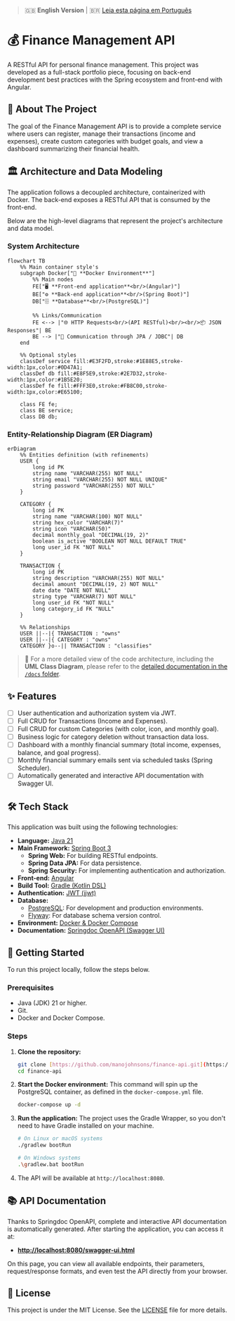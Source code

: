 > 🇬🇧 **English Version** | 🇧🇷 [Leia esta página em Português](README.md)

# 💰 Finance Management API

A RESTful API for personal finance management. This project was developed as a full-stack portfolio piece, focusing on back-end development best practices with the Spring ecosystem and front-end with Angular.

## 📖 About The Project

The goal of the Finance Management API is to provide a complete service where users can register, manage their transactions (income and expenses), create custom categories with budget goals, and view a dashboard summarizing their financial health.

## 🏛️ Architecture and Data Modeling

The application follows a decoupled architecture, containerized with Docker. The back-end exposes a RESTful API that is consumed by the front-end.

Below are the high-level diagrams that represent the project's architecture and data model.

### System Architecture

```mermaid
flowchart TB
    %% Main container style's
    subgraph Docker["🧱 **Docker Environment**"]
        %% Main nodes
        FE["🖥️ **Front-end application**<br/>(Angular)"]
        BE["⚙️ **Back-end application**<br/>(Spring Boot)"]
        DB["🗄️ **Database**<br/>(PostgreSQL)"]

        %% Links/Communication
        FE <--> |"🌐 HTTP Requests<br/>(API RESTful)<br/><br/>📦 JSON Responses"| BE
        BE --> |"🔗 Communication through JPA / JDBC"| DB
    end

    %% Optional styles
    classDef service fill:#E3F2FD,stroke:#1E88E5,stroke-width:1px,color:#0D47A1;
    classDef db fill:#E8F5E9,stroke:#2E7D32,stroke-width:1px,color:#1B5E20;
    classDef fe fill:#FFF3E0,stroke:#FB8C00,stroke-width:1px,color:#E65100;

    class FE fe;
    class BE service;
    class DB db;
```

### Entity-Relationship Diagram (ER Diagram)

```mermaid
erDiagram
    %% Entities definition (with refinements)
    USER {
        long id PK
        string name "VARCHAR(255) NOT NULL"
        string email "VARCHAR(255) NOT NULL UNIQUE"
        string password "VARCHAR(255) NOT NULL"
    }

    CATEGORY {
        long id PK
        string name "VARCHAR(100) NOT NULL"
        string hex_color "VARCHAR(7)"
        string icon "VARCHAR(50)"
        decimal monthly_goal "DECIMAL(19, 2)"
        boolean is_active "BOOLEAN NOT NULL DEFAULT TRUE"
        long user_id FK "NOT NULL"
    }

    TRANSACTION {
        long id PK
        string description "VARCHAR(255) NOT NULL"
        decimal amount "DECIMAL(19, 2) NOT NULL"
        date date "DATE NOT NULL"
        string type "VARCHAR(7) NOT NULL"
        long user_id FK "NOT NULL"
        long category_id FK "NULL"
    }

    %% Relationships
    USER ||--|{ TRANSACTION : "owns"
    USER ||--|{ CATEGORY : "owns"
    CATEGORY }o--|| TRANSACTION : "classifies"
```

> 📖 For a more detailed view of the code architecture, including the **UML Class Diagram**, please refer to the [detailed documentation in the `/docs` folder](docs/).

## ✨ Features

- [ ] User authentication and authorization system via JWT.
- [ ] Full CRUD for Transactions (Income and Expenses).
- [ ] Full CRUD for custom Categories (with color, icon, and monthly goal).
- [ ] Business logic for category deletion without transaction data loss.
- [ ] Dashboard with a monthly financial summary (total income, expenses, balance, and goal progress).
- [ ] Monthly financial summary emails sent via scheduled tasks (Spring Scheduler).
- [ ] Automatically generated and interactive API documentation with Swagger UI.

## 🛠️ Tech Stack

This application was built using the following technologies:

- **Language:** [Java 21](https://www.oracle.com/java/)
- **Main Framework:** [Spring Boot 3](https://spring.io/projects/spring-boot)
  - **Spring Web:** For building RESTful endpoints.
  - **Spring Data JPA:** For data persistence.
  - **Spring Security:** For implementing authentication and authorization.
- **Front-end:** [Angular](https://angular.io/)
- **Build Tool:** [Gradle (Kotlin DSL)](https://gradle.org/)
- **Authentication:** [JWT (jjwt)](https://github.com/jwtk/jjwt)
- **Database:**
  - [PostgreSQL](https://www.postgresql.org/): For development and production environments.
  - [Flyway](https://flywaydb.org/): For database schema version control.
- **Environment:** [Docker & Docker Compose](https://www.docker.com/)
- **Documentation:** [Springdoc OpenAPI (Swagger UI)](https://springdoc.org/)

## 🚀 Getting Started

To run this project locally, follow the steps below.

### Prerequisites

- Java (JDK) 21 or higher.
- Git.
- Docker and Docker Compose.

### Steps

1. **Clone the repository:**

    ```bash
    git clone [https://github.com/manojohnsons/finance-api.git](https://github.com/manojohnsons/finance-api.git)
    cd finance-api
    ```

2. **Start the Docker environment:**
    This command will spin up the PostgreSQL container, as defined in the `docker-compose.yml` file.

    ```bash
    docker-compose up -d
    ```

3. **Run the application:**
    The project uses the Gradle Wrapper, so you don't need to have Gradle installed on your machine.

    ```bash
    # On Linux or macOS systems
    ./gradlew bootRun

    # On Windows systems
    .\gradlew.bat bootRun
    ```

4. The API will be available at `http://localhost:8080`.

## 📚 API Documentation

Thanks to Springdoc OpenAPI, complete and interactive API documentation is automatically generated. After starting the application, you can access it at:

- **[http://localhost:8080/swagger-ui.html](http://localhost:8080/swagger-ui.html)**

On this page, you can view all available endpoints, their parameters, request/response formats, and even test the API directly from your browser.

## 📝 License

This project is under the MIT License. See the [LICENSE](LICENSE) file for more details.
